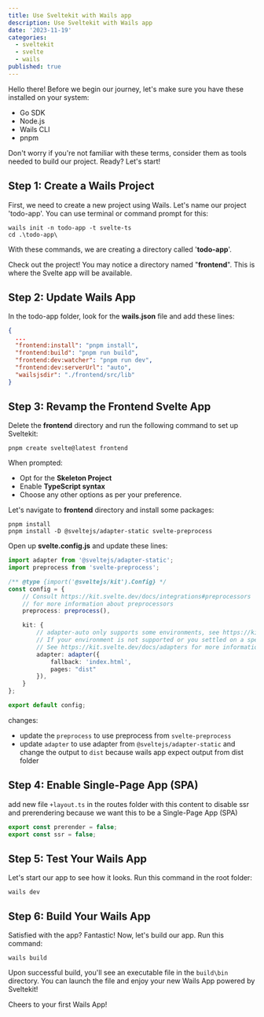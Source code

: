 ```yaml
---
title: Use Sveltekit with Wails app
description: Use Sveltekit with Wails app
date: '2023-11-19'
categories:
  - sveltekit
  - svelte
  - wails
published: true
---
```

Hello there! Before we begin our journey, let's make sure you have these installed on your system:
- Go SDK
- Node.js
- Wails CLI
- pnpm

Don't worry if you're not familiar with these terms, consider them as tools needed to build our project. Ready? Let's start!

## Step 1: Create a Wails Project
First, we need to create a new project using Wails. Let's name our project 'todo-app'. You can use terminal or command prompt for this:

```
wails init -n todo-app -t svelte-ts
cd .\todo-app\
```
With these commands, we are creating a directory called '**todo-app**'.

Check out the project! You may notice a directory named "**frontend**". This is where the Svelte app will be available.

## Step 2: Update Wails App
In the todo-app folder, look for the **wails.json** file and add these lines:
```json
{
  ...
  "frontend:install": "pnpm install",
  "frontend:build": "pnpm run build",
  "frontend:dev:watcher": "pnpm run dev",
  "frontend:dev:serverUrl": "auto",
  "wailsjsdir": "./frontend/src/lib"
}
```

## Step 3: Revamp the Frontend Svelte App
Delete the **frontend** directory and run the following command to set up Sveltekit:
```shell
pnpm create svelte@latest frontend
```
When prompted:
- Opt for the **Skeleton Project**
- Enable **TypeScript syntax**
- Choose any other options as per your preference.

Let's navigate to **frontend** directory and install some packages:
```shell
pnpm install
pnpm install -D @sveltejs/adapter-static svelte-preprocess
```
Open up **svelte.config.js** and update these lines:
```typescript
import adapter from '@sveltejs/adapter-static';
import preprocess from 'svelte-preprocess';

/** @type {import('@sveltejs/kit').Config} */
const config = {
	// Consult https://kit.svelte.dev/docs/integrations#preprocessors
	// for more information about preprocessors
	preprocess: preprocess(),

	kit: {
		// adapter-auto only supports some environments, see https://kit.svelte.dev/docs/adapter-auto for a list.
		// If your environment is not supported or you settled on a specific environment, switch out the adapter.
		// See https://kit.svelte.dev/docs/adapters for more information about adapters.
		adapter: adapter({
			fallback: 'index.html',
			pages: "dist"
		}),
	}
};

export default config;
```
changes:
- update the `preprocess` to use preprocess from `svelte-preprocess`
- update `adapter` to use adapter from `@sveltejs/adapter-static` and change the output to `dist` because wails app expect output from dist folder

## Step 4: Enable  Single-Page App (SPA)
add new file `+layout.ts` in the routes folder with this content to disable ssr and prerendering because we want this to be a Single-Page App (SPA)
```typescript
export const prerender = false;
export const ssr = false;
```


## Step 5: Test Your Wails App
Let's start our app to see how it looks. Run this command in the root folder:
```shell
wails dev
```
## Step 6: Build Your Wails App
Satisfied with the app? Fantastic! Now, let's build our app. Run this command:
```shell
wails build
```
Upon successful build, you'll see an executable file in the `build\bin` directory. You can launch the file and enjoy your new Wails App powered by Sveltekit!

Cheers to your first Wails App!
